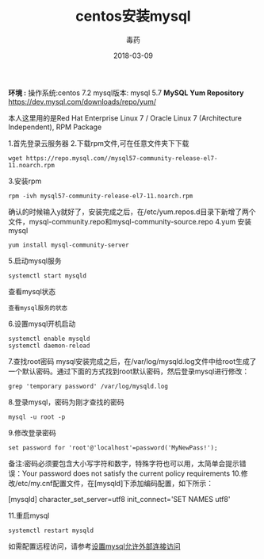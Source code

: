 ﻿---
layout:     post
title:      centos安装mysql
date:       2018-03-09
author:     毒药
header-img: img/post-bg-ios9-web.jpg
catalog: true
tags:
	- 云服务器
	- mysql
---

**环境 :**
		操作系统:centos 7.2
		mysql版本: mysql 5.7
**MySQL Yum Repository**
	https://dev.mysql.com/downloads/repo/yum/

本人这里用的是Red Hat Enterprise Linux 7 / Oracle Linux 7 (Architecture Independent), RPM Package

1.首先登录云服务器
2.下载rpm文件,可在任意文件夹下下载

```
wget https://repo.mysql.com//mysql57-community-release-el7-11.noarch.rpm
```
3.安装rpm

```
rpm -ivh mysql57-community-release-el7-11.noarch.rpm
```
确认的时候输入y就好了，安装完成之后，在/etc/yum.repos.d目录下新增了两个文件，mysql-community.repo和mysql-community-source.repo
4.yum 安装mysql

```
yum install mysql-community-server
```
5.启动mysql服务

```
systemctl start mysqld
```
查看mysql状态

```
查看mysql服务的状态
```
6.设置mysql开机启动

```
systemctl enable mysqld
systemctl daemon-reload
```
7.查找root密码
	mysql安装完成之后，在/var/log/mysqld.log文件中给root生成了一个默认密码。通过下面的方式找到root默认密码，然后登录mysql进行修改：
	

```
grep 'temporary password' /var/log/mysqld.log
```
8.登录mysql，密码为刚才查找的密码

```
mysql -u root -p
```
9.修改登录密码

```
set password for 'root'@'localhost'=password('MyNewPass!');
```
备注:密码必须要包含大小写字符和数字，特殊字符也可以用，太简单会提示错误：Your password does not satisfy the current policy requirements
10.修改/etc/my.cnf配置文件，在[mysqld]下添加编码配置，如下所示： 

[mysqld] 
character_set_server=utf8 
init_connect='SET NAMES utf8'

11.重启mysql

```
systemctl restart mysqld
```

如需配置远程访问，请参考[设置mysql允许外部连接访问](http://blog.csdn.net/runner1920/article/details/79495595)
